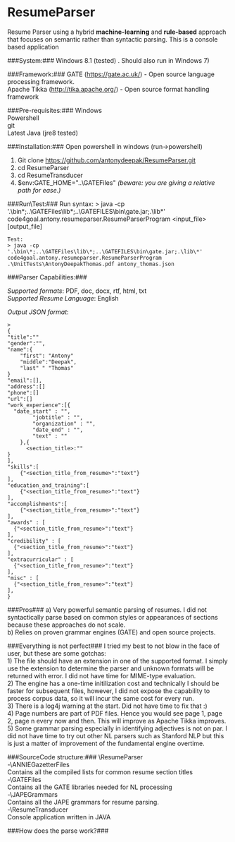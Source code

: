 # ResumeParser
Resume Parser using a hybrid **machine-learning** and **rule-based** approach that focuses on semantic rather than syntactic parsing. This is a console based application

###System:###
Windows 8.1 (tested) . Should also run in Windows 7)

###Framework:###
GATE (https://gate.ac.uk/) - Open source language processing framework.<br/>
Apache Tikka (http://tika.apache.org/) - Open source format handling framework<br/>

###Pre-requisites:###
Windows<br/>
Powershell<br/>
git<br/>
Latest Java (jre8 tested)<br/>


###Installation:###
Open powershell in windows (run->powershell) <br />
1) Git clone https://github.com/antonydeepak/ResumeParser.git <br />
2) cd ResumeParser <br />
3) cd ResumeTransducer <br />
4) $env:GATE_HOME="..\GATEFiles"  *(beware: you are giving a relative path for ease.)*<br />

###Run\Test:###
	Run syntax:
	> java -cp '.\bin\*;..\GATEFiles\lib\*;..\GATEFILES\bin\gate.jar;.\lib\*' code4goal.antony.resumeparser.ResumeParserProgram <input_file> [output_file]
	
	Test:
	> java -cp '.\bin\*;..\GATEFiles\lib\*;..\GATEFILES\bin\gate.jar;.\lib\*' code4goal.antony.resumeparser.ResumeParserProgram .\UnitTests\AntonyDeepakThomas.pdf antony_thomas.json

###Parser Capabilities:###

  *Supported formats*: PDF, doc, docx, rtf, html, txt<br />
   *Supported Resume Language*: English<br />

   *Output JSON format*:
  
	>	
	{
  	"title":""
  	"gender":"",
  	"name":{
  		"first": "Antony"
  		"middle":"Deepak",
  		"last" " "Thomas"
  	}
  	"email":[],
  	"address":[]
  	"phone":[]
  	"url":[]
  	"work_experience":[{
  	  "date_start" : "",
			"jobtitle" : "",
			"organization" : "",
			"date_end" : "",
			"text" : ""
		},{
		  <section_title>:""
  	}
  	],
  	"skills":[
  		{"<section_title_from_resume>":"text"}
  	],
  	"education_and_training":[
  		{"<section_title_from_resume>":"text"}
  	],
  	"accomplishments":[
  		{"<section_title_from_resume>":"text"}
  	],
  	"awards" : [
  	  {"<section_title_from_resume>":"text"}
  	],
  	"credibility" : [
  	  {"<section_title_from_resume>":"text"}
  	],
  	"extracurricular" : [
  	  {"<section_title_from_resume>":"text"}
  	],
  	"misc" : [
  	  {"<section_title_from_resume>":"text"}
  	],
  	}
  	
###Pros###
a) Very powerful semantic parsing of resumes. I did not syntactically parse based on common styles or appearances of sections because these approaches do not scale.</br>
b) Relies on proven grammar engines (GATE) and open source projects.<br/>
		
###Everything is not perfect###
I tried my best to not blow in the face of user, but these are some gotchas:<br/>
	1) The file should have an extension in one of the supported format. I simply use the extension to determine the parser and unknown formats will be returned with error. I did not have time for MIME-type evaluation.<br/>
	2) The engine has a one-time initilization cost and technically I should be faster for subsequent files, however, I did not expose the capability to process corpus data, so it will incur the same cost for every run. <br/>
	3) There is a log4j warning at the start. Did not have time to fix that :)<br/>
	4) Page numbers are part of PDF files. Hence you would see page 1, page 2, page n every now and then. This will improve as Apache Tikka improves.<br/>
	5) Some grammar parsing especially in identifying adjectives is not on par. I did not have time to try out other NL parsers such as Stanford NLP but this is just a matter of improvement of the fundamental engine overtime.<br/>

###SourceCode structure:###
\ResumeParser<br/>
	-\ANNIEGazetterFiles<br/>
		Contains all the compiled lists for common resume section titles<br/>
	-\GATEFiles<br/>
		Contains all the GATE libraries needed for NL processing<br/>
	-\JAPEGrammars<br/>
		Contains all the JAPE grammars for resume parsing.<br/>
	-\ResumeTransducer<br/>
		Console application written in JAVA	<br/>
		
###How does the parse work?###

